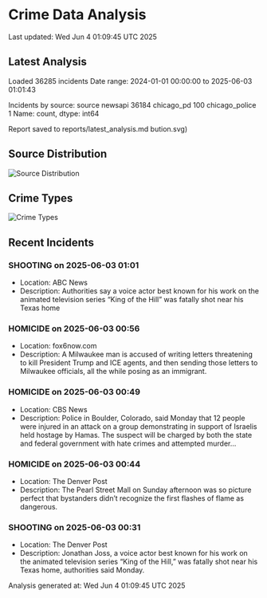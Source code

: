 # Crime Data Analysis
Last updated: Wed Jun  4 01:09:45 UTC 2025

## Latest Analysis

Loaded 36285 incidents
Date range: 2024-01-01 00:00:00 to 2025-06-03 01:01:43

Incidents by source:
source
newsapi           36184
chicago_pd          100
chicago_police        1
Name: count, dtype: int64

Report saved to reports/latest_analysis.md
bution.svg)

## Source Distribution
![Source Distribution](images/source_distribution.svg)

## Crime Types
![Crime Types](images/crime_types.svg)

## Recent Incidents

### SHOOTING on 2025-06-03 01:01
- Location: ABC News
- Description: Authorities say a voice actor best known for his work on the animated television series “King of the Hill” was fatally shot near his Texas home


### HOMICIDE on 2025-06-03 00:56
- Location: fox6now.com
- Description: A Milwaukee man is accused of writing letters threatening to kill President Trump and ICE agents, and then sending those letters to Milwaukee officials, all the while posing as an immigrant.


### HOMICIDE on 2025-06-03 00:49
- Location: CBS News
- Description: Police in Boulder, Colorado, said Monday that 12 people were injured in an attack on a group demonstrating in support of Israelis held hostage by Hamas. The suspect will be charged by both the state and federal government with hate crimes and attempted murder…


### HOMICIDE on 2025-06-03 00:44
- Location: The Denver Post
- Description: The Pearl Street Mall on Sunday afternoon was so picture perfect that bystanders didn’t recognize the first flashes of flame as dangerous.


### SHOOTING on 2025-06-03 00:31
- Location: The Denver Post
- Description: Jonathan Joss, a voice actor best known for his work on the animated television series “King of the Hill,” was fatally shot near his Texas home, authorities said Monday.

Analysis generated at: Wed Jun  4 01:09:45 UTC 2025
